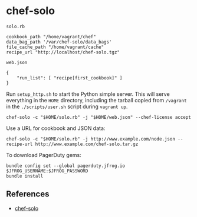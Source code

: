 # chef-solo

`solo.rb`

```
cookbook_path "/home/vagrant/chef"
data_bag_path '/var/chef-solo/data_bags'
file_cache_path "/home/vagrant/cache"
recipe_url "http://localhost/chef-solo.tgz"
```

`web.json`

```
{
    "run_list": [ "recipe[first_cookbook]" ]
}
```

Run `setup_http.sh` to start the Python simple server.  This will serve everything in the `HOME` directory, including the tarball copied from `/vagrant` in the `./scripts/user.sh` script during `vagrant up`.

```
chef-solo -c "$HOME/solo.rb" -j "$HOME/web.json" --chef-license accept
```

Use a URL for cookbook and JSON data:

```
chef-solo -c "$HOME/solo.rb" -j http://www.example.com/node.json --recipe-url http://www.example.com/chef-solo.tar.gz
```

To download PagerDuty gems:

```
bundle config set --global pagerduty.jfrog.io $JFROG_USERNAME:$JFROG_PASSWORD
bundle install
```

## References

- [chef-solo](https://docs.chef.io/chef_solo/)

